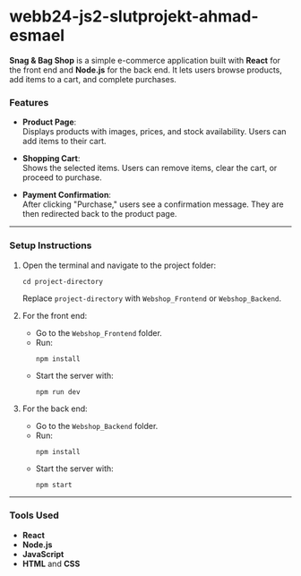 # webb24-js2-slutprojekt-ahmad-esmael

**Snag & Bag Shop** is a simple e-commerce application built with **React** for the front end and **Node.js** for the back end. It lets users browse products, add items to a cart, and complete purchases.

### Features

- **Product Page**:  
  Displays products with images, prices, and stock availability. Users can add items to their cart.

- **Shopping Cart**:  
  Shows the selected items. Users can remove items, clear the cart, or proceed to purchase.

- **Payment Confirmation**:  
  After clicking "Purchase," users see a confirmation message. They are then redirected back to the product page.

---

### Setup Instructions

1. Open the terminal and navigate to the project folder:  
   ```
   cd project-directory
   ```
   Replace `project-directory` with `Webshop_Frontend` or `Webshop_Backend`.

2. For the front end:  
   - Go to the `Webshop_Frontend` folder.  
   - Run:  
     ```
     npm install
     ```  
   - Start the server with:  
     ```
     npm run dev
     ```

3. For the back end:  
   - Go to the `Webshop_Backend` folder.  
   - Run:  
     ```
     npm install
     ```  
   - Start the server with:  
     ```
     npm start
     ```

---

### Tools Used
- **React**  
- **Node.js**  
- **JavaScript**  
- **HTML** and **CSS**
